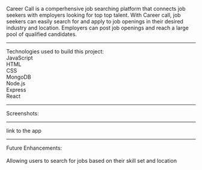 Career Call is a comperhensive job searching platform that connects job seekers with employers looking for top
top talent. With Career call, job seekers can easily search for and apply to job openings in their desired industry 
and location. Employers can post job openings and reach a large pool of qualified candidates.

_________________________________________________________________________________________________________________

Technologies used to build this project:<br>
JavaScript<br>
HTML<br>
CSS<br>
MongoDB<br>
Node.js<br>
Express<br>
React<br>

_________________________________________________________________________________________________________________

Screenshots:

_________________________________________________________________________________________________________________

link to the app

_________________________________________________________________________________________________________________

Future Enhancements: <br>
<br>
Allowing users to search for jobs based on their skill set and location

